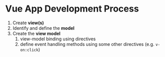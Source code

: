 # Vue App Development Process

1. Create **view(s)**
2. Identify and define the **model**
3. Create the **view model**
   1. view-model binding using directives
   2. define event handling methods using some other directives (e.g. `v-on:click`)